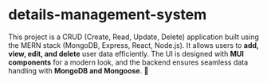 # details-management-system
This project is a CRUD (Create, Read, Update, Delete) application built using the MERN stack (MongoDB, Express, React, Node.js). It allows users to **add, view, edit, and delete** user data efficiently. The UI is designed with **MUI components** for a modern look, and the backend ensures seamless data handling with **MongoDB and Mongoose**. 🚀
